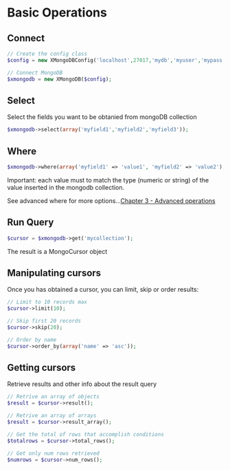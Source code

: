 # Basic Operations
## Connect
```php
// Create the config class
$config = new XMongoDBConfig('localhost',27017,'mydb','myuser','mypass');

// Connect MongoDB
$xmongodb = new XMongoDB($config);
```
## Select
Select the fields you want to be obtanied from mongoDB collection
```php
$xmongodb->select(array('myfield1','myfield2','myfield3'));
```
## Where
```php
$xmongodb->where(array('myfield1' => 'value1', 'myfield2' => 'value2');
```
Important: each value must to match the type (numeric or string) of the value inserted in the mongodb collection.

See advanced where for more options...[Chapter 3 - Advanced operations](/doc/3-advanced-operations.md)
## Run Query
```php
$cursor = $xmongodb->get('mycollection');
```
The result is a MongoCursor object
## Manipulating cursors
Once you has obtained a cursor, you can limit, skip or order results:
```php
// Limit to 10 records max
$cursor->limit(10);

// Skip first 20 records
$cursor->skip(20);

// Order by name
$cursor->order_by(array('name' => 'asc'));
```

## Getting cursors 
Retrieve results and other info about the result query
```php
// Retrive an array of objects
$result = $cursor->result();

// Retrive an array of arrays
$result = $cursor->result_array();

// Get the total of rows that accomplish conditions
$totalrows = $cursor->total_rows();

// Get only num rows retrieved
$numrows = $cursor->num_rows();
```


